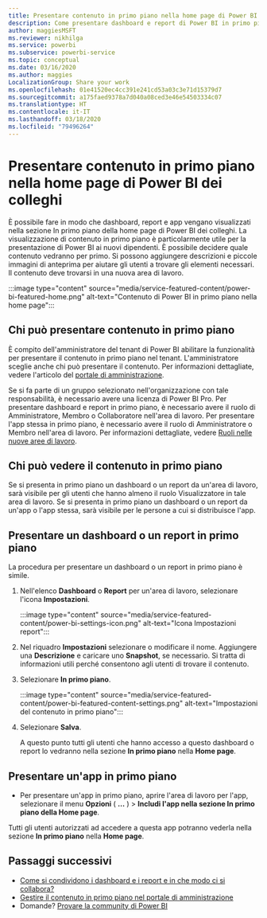 ```yaml
---
title: Presentare contenuto in primo piano nella home page di Power BI dei colleghi
description: Come presentare dashboard e report di Power BI in primo piano nella home page di Power BI per i colleghi nell'organizzazione.
author: maggiesMSFT
ms.reviewer: nikhilga
ms.service: powerbi
ms.subservice: powerbi-service
ms.topic: conceptual
ms.date: 03/16/2020
ms.author: maggies
LocalizationGroup: Share your work
ms.openlocfilehash: 01e41520ec4cc391e241cd53a03c3e71d15379d7
ms.sourcegitcommit: a175faed9378a7d040a08ced3e46e54503334c07
ms.translationtype: HT
ms.contentlocale: it-IT
ms.lasthandoff: 03/18/2020
ms.locfileid: "79496264"
---
```

# <a name="feature-content-on-colleagues-power-bi-home-page"></a>Presentare contenuto in primo piano nella home page di Power BI dei colleghi

È possibile fare in modo che dashboard, report e app vengano visualizzati nella sezione In primo piano della home page di Power BI dei colleghi. La visualizzazione di contenuto in primo piano è particolarmente utile per la presentazione di Power BI ai nuovi dipendenti. È possibile decidere quale contenuto vedranno per primo. Si possono aggiungere descrizioni e piccole immagini di anteprima per aiutare gli utenti a trovare gli elementi necessari. Il contenuto deve trovarsi in una nuova area di lavoro.

:::image type="content" source="media/service-featured-content/power-bi-featured-home.png" alt-text="Contenuto di Power BI in primo piano nella home page":::

## <a name="who-can-feature-content"></a>Chi può presentare contenuto in primo piano

È compito dell'amministratore del tenant di Power BI abilitare la funzionalità per presentare il contenuto in primo piano nel tenant. L'amministratore sceglie anche chi può presentare il contenuto. Per informazioni dettagliate, vedere l'articolo del [portale di amministrazione](../service-admin-portal.md#featured-content).

Se si fa parte di un gruppo selezionato nell'organizzazione con tale responsabilità, è necessario avere una licenza di Power BI Pro. Per presentare dashboard e report in primo piano, è necessario avere il ruolo di Amministratore, Membro o Collaboratore nell'area di lavoro. Per presentare l'app stessa in primo piano, è necessario avere il ruolo di Amministratore o Membro nell'area di lavoro. Per informazioni dettagliate, vedere [Ruoli nelle nuove aree di lavoro](../service-new-workspaces.md#roles-in-the-new-workspaces).

## <a name="who-sees-featured-content"></a>Chi può vedere il contenuto in primo piano

Se si presenta in primo piano un dashboard o un report da un'area di lavoro, sarà visibile per gli utenti che hanno almeno il ruolo Visualizzatore in tale area di lavoro. Se si presenta in primo piano un dashboard o un report da un'app o l'app stessa, sarà visibile per le persone a cui si distribuisce l'app.

## <a name="feature-a-dashboard-or-report"></a>Presentare un dashboard o un report in primo piano

La procedura per presentare un dashboard o un report in primo piano è simile.

1. Nell'elenco **Dashboard** o **Report** per un'area di lavoro, selezionare l'icona **Impostazioni**.

    :::image type="content" source="media/service-featured-content/power-bi-settings-icon.png" alt-text="Icona Impostazioni report":::

2. Nel riquadro **Impostazioni** selezionare o modificare il nome. Aggiungere una **Descrizione** e caricare uno **Snapshot**, se necessario. Si tratta di informazioni utili perché consentono agli utenti di trovare il contenuto.

3. Selezionare **In primo piano**.

    :::image type="content" source="media/service-featured-content/power-bi-featured-content-settings.png" alt-text="Impostazioni del contenuto in primo piano":::

4. Selezionare **Salva**.

    A questo punto tutti gli utenti che hanno accesso a questo dashboard o report lo vedranno nella sezione **In primo piano** nella **Home page**.

## <a name="feature-an-app"></a>Presentare un'app in primo piano

- Per presentare un'app in primo piano, aprire l'area di lavoro per l'app, selezionare il menu **Opzioni** ( **...** ) > **Includi l'app nella sezione In primo piano della Home page**.

Tutti gli utenti autorizzati ad accedere a questa app potranno vederla nella sezione **In primo piano** nella **Home page**.

## <a name="next-steps"></a>Passaggi successivi

* [Come si condividono i dashboard e i report e in che modo ci si collabora?](../service-how-to-collaborate-distribute-dashboards-reports.md)
* [Gestire il contenuto in primo piano nel portale di amministrazione](../service-admin-portal.md#manage-featured-content)
* Domande? [Provare la community di Power BI](https://community.powerbi.com/)


